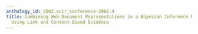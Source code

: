 ```yaml
---
anthology_id: 2002.ecir_conference-2002.4
title: Combining Web Document Representations in a Bayesian Inference Network Model
  Using Link and Content-Based Evidence
---
```

